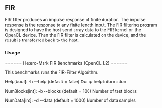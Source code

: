 ## FIR

FIR filter produces an impulse response of finite duration. The impulse
 response is the response to any finite length input. The FIR filtering
 program is designed to have the host send array data to the FIR kernel
 on the OpenCL device. Then the FIR filter is calculated on the device,
 and the result is transferred back to the host.

### Usage

====== Hetero-Mark FIR Benchmarks (OpenCL 1.2) ======

This benchmarks runs the FIR-Filter Algorithm.

Help[bool]: -h --help (default = false)
  Dump help information

NumBlocks[int]: -b --blocks (default = 100)
  Number of test blocks

NumData[int]: -d --data (default = 1000)
  Number of data samples
